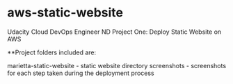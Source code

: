 # aws-static-website
Udacity Cloud DevOps Engineer ND Project One: Deploy Static Website on AWS

**Project folders included are:

marietta-static-website - static website directory
screenshots - screenshots for each step taken during the deployment process
